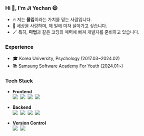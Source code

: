 ### Hi 👋, I'm Ji Yechan 😄
- 🔥 저는 **몰입**이라는 가치를 믿는 사람입니다.
- 🌸 세상을 사랑하며, 제 일에 미쳐 살아가고 싶습니다.
- 🪄 특히, **마법**과 같은 코딩의 매력에 빠져 개발자를 준비하고 있습니다.


### Experience
- 🎓 Korea University, Psychology (2017.03~2024.02)
- 📚 Samsung Software Academy For Youth (2024.01~)


### Tech Stack

- **Frontend**  
<img src="https://img.shields.io/badge/html5-E34F26?style=for-the-badge&logo=html5&logoColor=white">&nbsp;
<img src="https://img.shields.io/badge/css-1572B6?style=for-the-badge&logo=css3&logoColor=white">&nbsp;
<img src="https://img.shields.io/badge/javascript-F7DF1E?style=for-the-badge&logo=javascript&logoColor=black">&nbsp;
<img src="https://img.shields.io/badge/vue.js-4FC08D?style=for-the-badge&logo=vue.js&logoColor=white">&nbsp;

- **Backend**  
<img src="https://img.shields.io/badge/python-3776AB?style=for-the-badge&logo=python&logoColor=white">&nbsp;
<img src="https://img.shields.io/badge/java-007396?style=for-the-badge&logo=java&logoColor=white">&nbsp;
<img src="https://img.shields.io/badge/django-092E20?style=for-the-badge&logo=django&logoColor=white">&nbsp;
<img src="https://img.shields.io/badge/springboot-6DB33F?style=for-the-badge&logo=springboot&logoColor=white">&nbsp;

- **Version Control**  
<img src="https://img.shields.io/badge/github-181717?style=for-the-badge&logo=github&logoColor=white">&nbsp;
<img src="https://img.shields.io/badge/git-F05032?style=for-the-badge&logo=git&logoColor=white">&nbsp;
